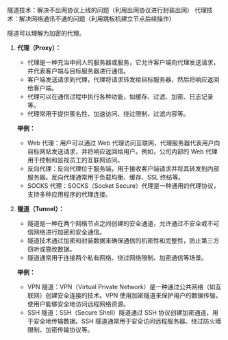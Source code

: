 隧道技术：解决不出网协议上线的问题（利用出网协议进行封装出网）
代理技术：解决网络通讯不通的问题（利用跳板机建立节点后续操作）

隧道可以理解为加密的代理。

1. **代理（Proxy）：**

   * 代理是一种充当中间人的服务器或服务，它允许客户端向代理发送请求，并代表客户端与目标服务器进行通信。
   * 客户端发送请求到代理，代理将请求转发给目标服务器，然后将响应返回给客户端。
   * 代理可以在通信过程中执行各种功能，如缓存、过滤、加密、日志记录等。
   * 代理常用于提供匿名性、加速访问、绕过限制、过滤内容等。

   **举例：**

   * Web 代理：用户可以通过 Web 代理访问互联网，代理服务器代表用户向目标网站发送请求，并将响应返回给用户。例如，公司内部的 Web 代理用于控制和监视员工的互联网访问。
   * 反向代理：反向代理位于服务端，用于接收客户端请求并将其转发到内部服务器。反向代理通常用于负载均衡、缓存、SSL 终结等。
   * SOCKS 代理：SOCKS（Socket Secure）代理是一种通用的代理协议，支持多种应用程序的代理连接。

2. **隧道（Tunnel）：**

   * 隧道是一种在两个网络节点之间创建的安全通道，允许通过不安全或不可信网络进行加密和安全通信。
   * 隧道技术通过加密和封装数据来确保通信的机密性和完整性，防止第三方窃听或篡改数据。
   * 隧道通常用于连接两个私有网络、绕过网络限制、加密通信等场景。

   **举例：**

   * VPN 隧道：VPN（Virtual Private Network）是一种通过公共网络（如互联网）创建安全连接的技术。VPN 使用加密隧道来保护用户的数据传输，使用户能够安全地访问远程网络资源。
   * SSH 隧道：SSH（Secure Shell）隧道通过 SSH 协议创建加密通道，用于安全地传输数据。SSH 隧道通常用于安全访问远程服务器、绕过防火墙限制、加密传输协议等。

